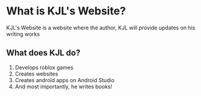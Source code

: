 <html>
  <title>Welcome to KJL's Website!</title>
  <body>
    <h1>What is KJL's Website?</h1>
    <p>KJL's Website is a website where the author, KJL will provide updates on his writing works</p>
    <h2>What does KJL do?</h2>
    <ol>
      <li>Develops roblox games</li>
      <li>Creates websites</li>
      <li>Creates android apps on Android Studio</li>
      <li>And most importantly, he writes books!</li>
    </ol>
    <a href=""
  </body>
 </html>
